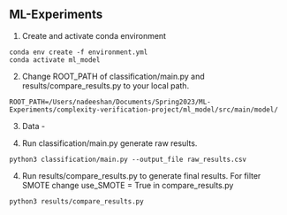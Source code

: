 ## ML-Experiments

1. Create and activate conda environment
```
conda env create -f environment.yml
conda activate ml_model
```

2. Change ROOT_PATH of classification/main.py and results/compare_results.py to your local path.
```
ROOT_PATH=/Users/nadeeshan/Documents/Spring2023/ML-Experiments/complexity-verification-project/ml_model/src/main/model/
```

3. Data - 

3. Run classification/main.py generate raw results.
```
python3 classification/main.py --output_file raw_results.csv
```

4. Run results/compare_results.py to generate final results. For filter SMOTE change use_SMOTE = True in compare_results.py
```
python3 results/compare_results.py
```